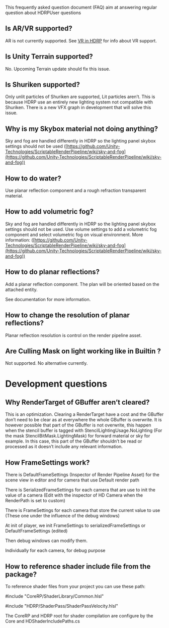 This frequently asked question document (FAQ) aim at answering regular question about HDRPUser questions

## Is AR/VR supported?

AR is not currently supported. See [VR in HDRP](https://github.com/Unity-Technologies/ScriptableRenderPipeline/wiki/VR-in-HDRP) for info about VR support.

## Is Unity Terrain supported?

No. Upcoming Terrain update should fix this issue.

## Is Shuriken supported?

Only unlit particles of Shuriken are supported, Lit particles aren’t. This is because HDRP use an entirely new lighting system not compatible with Shuriken. There is a new VFX graph in development that will solve this issue.

## Why is my Skybox material not doing anything?

Sky and fog are handled differently in HDRP so the lighting panel skybox settings should not be used ([https://github.com/Unity-Technologies/ScriptableRenderPipeline/wiki/sky-and-fog](https://github.com/Unity-Technologies/ScriptableRenderPipeline/wiki/sky-and-fog))

## How to do water?

Use planar reflection component and a rough refraction transparent material.

## How to add volumetric fog?

Sky and fog are handled differently in HDRP so the lighting panel skybox settings should not be used. Use volume settings to add a volumetric fog component and select volumetric fog on visual environment. More information: ([https://github.com/Unity-Technologies/ScriptableRenderPipeline/wiki/sky-and-fog](https://github.com/Unity-Technologies/ScriptableRenderPipeline/wiki/sky-and-fog))

## How to do planar reflections?

Add a planar reflection component. The plan will be oriented based on the attached entity.

See documentation for more information.

## How to change the resolution of planar reflections?

Planar reflection resolution is control on the render pipeline asset.

## Are Culling Mask on light working like in Builtin ?

Not supported. No alternative currently.

# Development questions

## Why RenderTarget of GBuffer aren’t cleared?

This is an optimization. Clearing a RenderTarget have a cost and the GBuffer don’t need to be clear as at everywhere the whole GBuffer is overwrite. It is however possible that part of the GBuffer is not overwrite, this happen when the stencil buffer is tagged with StencilLightingUsage.NoLighting (For the mask StencilBitMask.LightingMask) for forward material or sky for example. In this case, this part of the GBuffer shouldn’t be read or processed as it doesn’t include any relevant information.

## How FrameSettings work?

There is DefaultFrameSettings (Inspector of Render Pipeline Asset) for the scene view in editor and for camera that use Default render path

There is SerializedFrameSettings for each camera that are use to init the value of a camera (Edit with the inspector of HD Camera when the RenderPath is set to custom)

There is FrameSettings for each camera that store the current value to use (These one under the influence of the debug windows)

At init of player, we init FrameSettings to serializedFrameSettings or DefaultFrameSettings (edited)

Then debug windows can modify them.

Individually for each camera, for debug purpose

## How to reference shader include file from the package?

To reference shader files from your project you can use these path:

#include "CoreRP/ShaderLibrary/Common.hlsl"

#include "HDRP/ShaderPass/ShaderPassVelocity.hlsl"

The CoreRP and HDRP root for shader compilation are configure by the Core and HDShaderIncludePaths.cs
